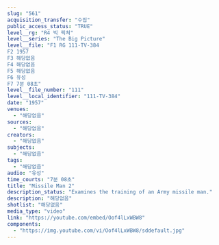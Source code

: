 ```yaml
---
slug: "561"
acquisition_transfer: "수집"
public_access_status: "TRUE"
level__rg: "R4 빅 픽쳐"
level__series: "The Big Picture"
level__file: "F1 RG 111-TV-384
F2 1957
F3 해당없음
F4 해당없음
F5 해당없음
F6 유성
F7 7분 08초"
level__file_number: "111"
level__local_identifier: "111-TV-384"
date: "1957"
venues: 
  - "해당없음"
sources: 
  - "해당없음"
creators: 
  - "해당없음"
subjects: 
  - "해당없음"
tags: 
  - "해당없음"
audio: "유성"
time_courts: "7분 08초"
title: "Missile Man 2"
description_status: "Examines the training of an Army missile man."
description: "해당없음"
shotlist: "해당없음"
media_type: "video"
link: "https://youtube.com/embed/Oof4lLxWBW8"
components: 
  - "https://img.youtube.com/vi/Oof4lLxWBW8/sddefault.jpg"
---
```

